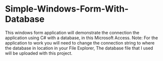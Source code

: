 # Simple-Windows-Form-With-Database
This windows form application will demonstrate the connection the application using C# with a database, in this Microsoft Access. Note: For the application to work you will need to change the connection string to where the database in location in your File Explorer, The database file that I used will be uploaded with this project.
